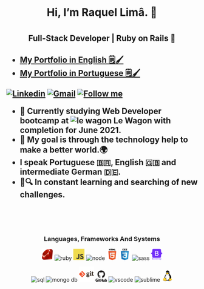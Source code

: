 <h1 align="center">Hi, I’m Raquel Limâ. 👋<h1> 
<h2 align="center">Full-Stack Developer | Ruby on Rails 💎 <h2>

- [My Portfolio in English 🗒🖌](https://raquellima7.github.io/raquel-lima-dev/)
- [My Portfolio in Portuguese 🗒🖌](https://raquellima7.github.io/raquel-lima-dev/pt.html)

[![Linkedin](https://img.shields.io/badge/-LinkedIn-blue?style=flat&logo=Linkedin&logoColor=white)](https://www.linkedin.com/in/raquellima7/)  [![Gmail](https://img.shields.io/badge/-Gmail-c14438?style=flat&logo=Gmail&logoColor=white)](mailto:raquellimadev@gmail.com) [<img src="https://img.shields.io/github/followers/RaquelLima7?label=follow&style=social" height="22" title="Follow me" />](https://github.com/RaquelLima7) 


- 📖 Currently studying Web Developer bootcamp at <img src="https://dwj199mwkel52.cloudfront.net/assets/lewagon-logo-square-b6124eb974be375884558e4464efce48a9b5664f18422768156364363ecdd1fc.png" alt="le wagon" width="25" height="25"/> </a>  Le Wagon with completion for June 2021. 
- 🎯 My goal is through the technology help to make a better world.🌍
- I speak Portuguese 🇧🇷, English 🇬🇧 and intermediate German 🇩🇪.
- 🔭🔍 In constant learning and searching of new challenges.

<br>
<br>

<h3 align="center">  
Languages, Frameworks And Systems</h3>

<p align="center">
<img src="https://raw.githubusercontent.com/devicons/devicon/master/icons/ruby/ruby-original.svg" alt="ruby" width="30" height="30"/> </a> 
<img src="https://img2.gratispng.com/20180824/gfo/kisspng-ruby-on-rails-logo-software-framework-unicorn-ruby-on-rails-5-5b804d22a1d260.3011829915351350106628.jpg" alt="ruby" width="30" height="30"/> </a> 
<img src="https://raw.githubusercontent.com/devicons/devicon/master/icons/javascript/javascript-original.svg" alt="javascript" width="30" height="30"/> </a> 
<img src="https://upload.wikimedia.org/wikipedia/commons/thumb/d/d9/Node.js_logo.svg/1280px-Node.js_logo.svg.png" alt="node" width="30" height="30"/> </a> 
<img src="https://raw.githubusercontent.com/devicons/devicon/master/icons/html5/html5-original-wordmark.svg" alt="html5" width="30" height="30"/> </a> 
<img src="https://raw.githubusercontent.com/devicons/devicon/master/icons/css3/css3-original-wordmark.svg" alt="css3" width="30" height="30"/> </a> 
<img src="https://upload.wikimedia.org/wikipedia/commons/thumb/9/96/Sass_Logo_Color.svg/1280px-Sass_Logo_Color.svg.png" alt="sass" width="30" height="30"/> </a> 
<img src="https://raw.githubusercontent.com/devicons/devicon/master/icons/bootstrap/bootstrap-plain-wordmark.svg" alt="bootstrap" width="30" height="30"/> </a>
</p>
<p align="center"> 
<img src="https://w7.pngwing.com/pngs/559/367/png-transparent-postgresql-object-relational-database-oracle-database-freebsd-icon-text-logo-head.png" alt="sql" width="30" height="30"/> </a>
<img src="https://propus.com.br/wp-content/uploads/2016/08/mongodb.png" alt="mongo db" width="30" height="30"/> </a>
<img src="https://raw.githubusercontent.com/devicons/devicon/master/icons/git/git-original-wordmark.svg" alt="git" width="40" height="40"/> </a>
<img src="https://raw.githubusercontent.com/devicons/devicon/master/icons/github/github-original-wordmark.svg" alt="github" width="30" height="30"/> </a>
<img src="https://upload.wikimedia.org/wikipedia/commons/9/9a/Visual_Studio_Code_1.35_icon.svg" alt="vscode" width="30" height="30"/> </a>
<img src="https://cdn.worldvectorlogo.com/logos/sublime-text.svg" alt="sublime" width="30" height="30"/> </a>
<img src="https://raw.githubusercontent.com/devicons/devicon/master/icons/linux/linux-original.svg" alt="linux" width="30" height="30"/> </a>
<p>
